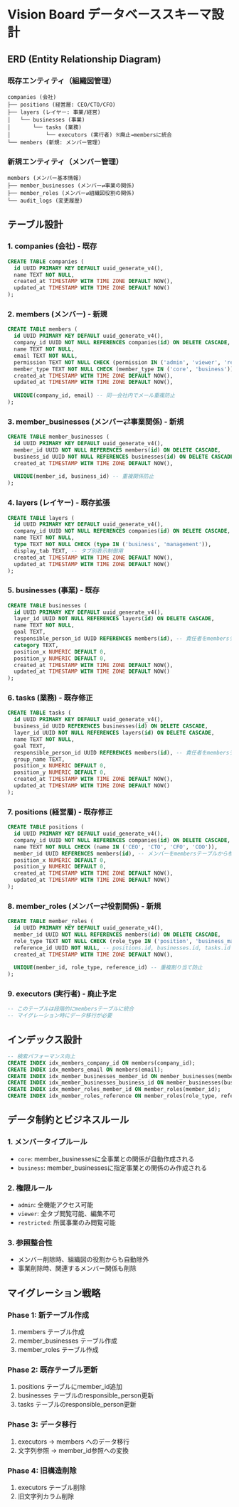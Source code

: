 # Vision Board データベーススキーマ設計

## ERD (Entity Relationship Diagram)

### 既存エンティティ（組織図管理）
```
companies (会社)
├── positions (経営層: CEO/CTO/CFO)
├── layers (レイヤー: 事業/経営)
│   └── businesses (事業)
│       └── tasks (業務)
│           └── executors (実行者) ※廃止→membersに統合
└── members (新規: メンバー管理)
```

### 新規エンティティ（メンバー管理）
```
members (メンバー基本情報)
├── member_businesses (メンバー⇄事業の関係)
├── member_roles (メンバー⇄組織図役割の関係)
└── audit_logs (変更履歴)
```

## テーブル設計

### 1. companies (会社) - 既存
```sql
CREATE TABLE companies (
  id UUID PRIMARY KEY DEFAULT uuid_generate_v4(),
  name TEXT NOT NULL,
  created_at TIMESTAMP WITH TIME ZONE DEFAULT NOW(),
  updated_at TIMESTAMP WITH TIME ZONE DEFAULT NOW()
);
```

### 2. members (メンバー) - 新規
```sql
CREATE TABLE members (
  id UUID PRIMARY KEY DEFAULT uuid_generate_v4(),
  company_id UUID NOT NULL REFERENCES companies(id) ON DELETE CASCADE,
  name TEXT NOT NULL,
  email TEXT NOT NULL,
  permission TEXT NOT NULL CHECK (permission IN ('admin', 'viewer', 'restricted')),
  member_type TEXT NOT NULL CHECK (member_type IN ('core', 'business')),
  created_at TIMESTAMP WITH TIME ZONE DEFAULT NOW(),
  updated_at TIMESTAMP WITH TIME ZONE DEFAULT NOW(),
  
  UNIQUE(company_id, email) -- 同一会社内でメール重複防止
);
```

### 3. member_businesses (メンバー⇄事業関係) - 新規
```sql
CREATE TABLE member_businesses (
  id UUID PRIMARY KEY DEFAULT uuid_generate_v4(),
  member_id UUID NOT NULL REFERENCES members(id) ON DELETE CASCADE,
  business_id UUID NOT NULL REFERENCES businesses(id) ON DELETE CASCADE,
  created_at TIMESTAMP WITH TIME ZONE DEFAULT NOW(),
  
  UNIQUE(member_id, business_id) -- 重複関係防止
);
```

### 4. layers (レイヤー) - 既存拡張
```sql
CREATE TABLE layers (
  id UUID PRIMARY KEY DEFAULT uuid_generate_v4(),
  company_id UUID NOT NULL REFERENCES companies(id) ON DELETE CASCADE,
  name TEXT NOT NULL,
  type TEXT NOT NULL CHECK (type IN ('business', 'management')),
  display_tab TEXT, -- タブ別表示制御用
  created_at TIMESTAMP WITH TIME ZONE DEFAULT NOW(),
  updated_at TIMESTAMP WITH TIME ZONE DEFAULT NOW()
);
```

### 5. businesses (事業) - 既存
```sql
CREATE TABLE businesses (
  id UUID PRIMARY KEY DEFAULT uuid_generate_v4(),
  layer_id UUID NOT NULL REFERENCES layers(id) ON DELETE CASCADE,
  name TEXT NOT NULL,
  goal TEXT,
  responsible_person_id UUID REFERENCES members(id), -- 責任者をmembersテーブルから参照
  category TEXT,
  position_x NUMERIC DEFAULT 0,
  position_y NUMERIC DEFAULT 0,
  created_at TIMESTAMP WITH TIME ZONE DEFAULT NOW(),
  updated_at TIMESTAMP WITH TIME ZONE DEFAULT NOW()
);
```

### 6. tasks (業務) - 既存修正
```sql
CREATE TABLE tasks (
  id UUID PRIMARY KEY DEFAULT uuid_generate_v4(),
  business_id UUID REFERENCES businesses(id) ON DELETE CASCADE,
  layer_id UUID NOT NULL REFERENCES layers(id) ON DELETE CASCADE,
  name TEXT NOT NULL,
  goal TEXT,
  responsible_person_id UUID REFERENCES members(id), -- 責任者をmembersテーブルから参照
  group_name TEXT,
  position_x NUMERIC DEFAULT 0,
  position_y NUMERIC DEFAULT 0,
  created_at TIMESTAMP WITH TIME ZONE DEFAULT NOW(),
  updated_at TIMESTAMP WITH TIME ZONE DEFAULT NOW()
);
```

### 7. positions (経営層) - 既存修正
```sql
CREATE TABLE positions (
  id UUID PRIMARY KEY DEFAULT uuid_generate_v4(),
  company_id UUID NOT NULL REFERENCES companies(id) ON DELETE CASCADE,
  name TEXT NOT NULL CHECK (name IN ('CEO', 'CTO', 'CFO', 'COO')),
  member_id UUID REFERENCES members(id), -- メンバーをmembersテーブルから参照
  position_x NUMERIC DEFAULT 0,
  position_y NUMERIC DEFAULT 0,
  created_at TIMESTAMP WITH TIME ZONE DEFAULT NOW(),
  updated_at TIMESTAMP WITH TIME ZONE DEFAULT NOW()
);
```

### 8. member_roles (メンバー⇄役割関係) - 新規
```sql
CREATE TABLE member_roles (
  id UUID PRIMARY KEY DEFAULT uuid_generate_v4(),
  member_id UUID NOT NULL REFERENCES members(id) ON DELETE CASCADE,
  role_type TEXT NOT NULL CHECK (role_type IN ('position', 'business_manager', 'task_manager')),
  reference_id UUID NOT NULL, -- positions.id, businesses.id, tasks.id のいずれか
  created_at TIMESTAMP WITH TIME ZONE DEFAULT NOW(),
  
  UNIQUE(member_id, role_type, reference_id) -- 重複割り当て防止
);
```

### 9. executors (実行者) - 廃止予定
```sql
-- このテーブルは段階的にmembersテーブルに統合
-- マイグレーション時にデータ移行が必要
```

## インデックス設計

```sql
-- 検索パフォーマンス向上
CREATE INDEX idx_members_company_id ON members(company_id);
CREATE INDEX idx_members_email ON members(email);
CREATE INDEX idx_member_businesses_member_id ON member_businesses(member_id);
CREATE INDEX idx_member_businesses_business_id ON member_businesses(business_id);
CREATE INDEX idx_member_roles_member_id ON member_roles(member_id);
CREATE INDEX idx_member_roles_reference ON member_roles(role_type, reference_id);
```

## データ制約とビジネスルール

### 1. メンバータイプルール
- `core`: member_businessesに全事業との関係が自動作成される
- `business`: member_businessesに指定事業との関係のみ作成される

### 2. 権限ルール
- `admin`: 全機能アクセス可能
- `viewer`: 全タブ閲覧可能、編集不可
- `restricted`: 所属事業のみ閲覧可能

### 3. 参照整合性
- メンバー削除時、組織図の役割からも自動除外
- 事業削除時、関連するメンバー関係も削除

## マイグレーション戦略

### Phase 1: 新テーブル作成
1. members テーブル作成
2. member_businesses テーブル作成  
3. member_roles テーブル作成

### Phase 2: 既存テーブル更新
1. positions テーブルにmember_id追加
2. businesses テーブルのresponsible_person更新
3. tasks テーブルのresponsible_person更新

### Phase 3: データ移行
1. executors → members へのデータ移行
2. 文字列参照 → member_id参照への変換

### Phase 4: 旧構造削除
1. executors テーブル削除
2. 旧文字列カラム削除
